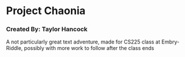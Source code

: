 # Project Chaonia
### Created By: Taylor Hancock

A not particularly great text adventure, made for CS225 class at Embry-Riddle, possibly with more work to follow after the class ends
